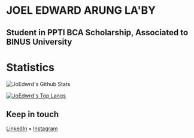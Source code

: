 # JOEL EDWARD ARUNG LA'BY
## Student in PPTI BCA Scholarship, Associated to BINUS University
# Statistics
![JoEdwrd's Github Stats](https://github-readme-stats.vercel.app/api?username=JoEdwrd&show_icons=true&theme=merko&hide=stars,issues)

[![JoEdwrd's Top Langs](https://github-readme-stats.vercel.app/api/top-langs/?username=JoEdwrd&layout=compact&theme=dracula)](https://github.com/JoEdwrd/github-readme-stats)

## Keep in touch
[LinkedIn](https://www.linkedin.com/in/joel-edward-al/) • [Instagram](https://www.instagram.com/jedwarrd/)

<!---
JoEdwrd/JoEdwrd is a ✨ special ✨ repository because its `README.md` (this file) appears on your GitHub profile.
You can click the Preview link to take a look at your changes.
--->
